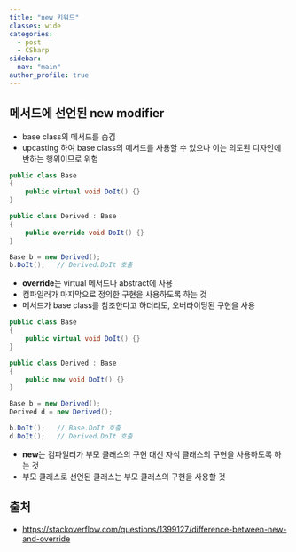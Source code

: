 ```yaml
---
title: "new 키워드"
classes: wide
categories: 
  - post
  - CSharp
sidebar:
  nav: "main"
author_profile: true
---
```

   
## 메서드에 선언된 new modifier
* base class의 메서드를 숨김
* upcasting 하여 base class의 메서드를 사용할 수 있으나 이는 의도된 디자인에 반하는 행위이므로 위험

```csharp
public class Base
{
    public virtual void DoIt() {}
}

public class Derived : Base
{
    public override void DoIt() {}
}

Base b = new Derived();
b.DoIt();   // Derived.DoIt 호출
```

- **override**는 virtual 메서드나 abstract에 사용
- 컴파일러가 마지막으로 정의한 구현을 사용하도록 하는 것
- 메서드가 base class를 참조한다고 하더라도, 오버라이딩된 구현을 사용

```csharp
public class Base
{
    public virtual void DoIt() {}
}

public class Derived : Base
{
    public new void DoIt() {}
}

Base b = new Derived();
Derived d = new Derived();

b.DoIt();   // Base.DoIt 호출
d.DoIt();   // Derived.DoIt 호출
```

- **new**는 컴파일러가 부모 클래스의 구현 대신 자식 클래스의 구현을 사용하도록 하는 것
- 부모 클래스로 선언된 클래스는 부모 클래스의 구현을 사용할 것

## 출처
* <https://stackoverflow.com/questions/1399127/difference-between-new-and-override>

